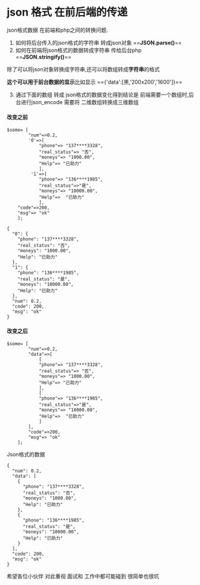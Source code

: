 # json 格式 在前后端的传递
json格式数据 在前端和php之间的转换问题.
1.	如何将后台传入的json格式的字符串 转成json对象
==**JSON.parse()**==
2. 如何在前端将json格式的数据转成字符串 传给后台php
==**JSON.stringify()**== 

除了可以将json对象转换成字符串,还可以将数组转成**字符串**的格式

**这个可以用于前台数据的显示**比如显示  =={'data':[黑,'200x200','1600']}==

3. 通过下面的数组 转成 json格式的数据变化得到结论是 前端需要一个数组时,后台进行json_encode 需要将 二维数组转换成三维数组
#### 改变之前
```
$some= [
  		"num"=>0.2,
  		'0'=>[
			"phone"=> "137****3328",
      		"real_status"=> "否",
      		"moneys"=> "1000.00",
      		"Help"=> "已助力"
		  	],
		 '1'=>[
	      	"phone"=> "136****1985",
	      	"real_status"=>"是",
	      	"moneys"=> "10000.00",
	      	"Help"=>  "已助力"
	    	],
  	"code"=>200,
  	"msg"=> "ok"
	];
```
```
{
  "0": {
    "phone": "137****3328",
    "real_status": "否",
    "moneys": "1000.00",
    "Help": "已助力"
  },
  "1": {
    "phone": "136****1985",
    "real_status": "是",
    "moneys": "10000.00",
    "Help": "已助力"
  },
  "num": 0.2,
  "code": 200,
  "msg": "ok"
}
```
#### 改变之后
```
$some= [
  		"num"=>0.2,
  		"data"=>[
      	    [
			"phone"=> "137****3328",
      		"real_status"=> "否",
      		"moneys"=> "1000.00",
      		"Help"=> "已助力"
		  	],
			[
	      	"phone"=> "136****1985",
	      	"real_status"=>"是",
	      	"moneys"=> "10000.00",
	      	"Help"=>  "已助力"
	    	]
        ],
  	    "code"=>200,
  	    "msg"=> "ok"
	];
```
Json格式的数据
```
{
  "num": 0.2,
  "data": [
    {
      "phone": "137****3328",
      "real_status": "否",
      "moneys": "1000.00",
      "Help": "已助力"
    },
    {
      "phone": "136****1985",
      "real_status": "是",
      "moneys": "10000.00",
      "Help": "已助力"
    }
  ],
  "code": 200,
  "msg": "ok"
}
```
希望各位小伙伴 对此重视 面试和 工作中都可能碰到 很简单也很坑